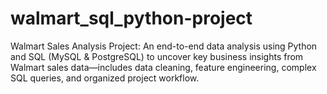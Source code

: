 # walmart_sql_python-project
Walmart Sales Analysis Project: An end-to-end data analysis using Python and SQL (MySQL &amp; PostgreSQL) to uncover key business insights from Walmart sales data—includes data cleaning, feature engineering, complex SQL queries, and organized project workflow.
